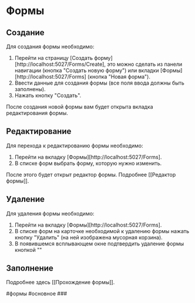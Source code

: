 # Формы

## Создание

Для создания формы необходимо:
1. Перейти на страницу [Создать форму][http://localhost:5027/Forms/Create], это можно сделать из панели навигации (кнопка "Создать новую форму") или вкладки [Формы][http://localhost:5027/Forms] (кнопка "Новая форма").
2. Ввести данные для создания формы (все поля ввода должны быть заполнены).
3. Нажать кнопку "Создать".

После создания новой формы вам будет открыта вкладка редактирования формы. 

## Редактирование

Для перехода к редактированию формы необходимо:
1. Перейти на вкладку [Формы][http://localhost:5027/Forms].
2. В списке форм выбрать форму, которую нужно изменить.

После этого будет открыт редактор формы. Подробнее [[Редактор формы]].

## Удаление

Для удаления формы необходимо:
1. Перейти на вкладку [Формы][http://localhost:5027/Forms].
2. В списке форм на карточке необходимой к удалению формы нажать кнопку "Удалить" (на ней изображена мусорная корзина).
3. В появившемся всплывающем окне подтвердить удаление формы кнопкой ""

## Заполнение

Подробнее здесь [[Прохождение формы]].


#формы #основное ###